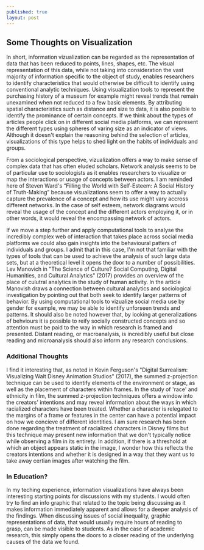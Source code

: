 ```yaml
---
published: true
layout: post
---
```



## Some Thoughts on Visualization

In short, information vizualization can be regarded as the representation of data that has been reduced to points, lines, shapes, etc. The visual representation of this data, while not taking into consideration the vast majority of information specific to the object of study, enables researchers to identify characteristics that would otherwise be difficult to identify using conventional analytic techniques. Using visualization tools to represent the purchasing history of a museum for example might reveal trends that remain unexamined when not reduced to a few basic elements. By attributing spatial characteristics such as distance and size to data, it is also posible to identify the prominance of certain concepts. If we think about the types of articles people click on in different social media platforms, we can represent the different types using spheres of varing size as an indicator of views. Although it doesn't explain the reasoning behind the selection of articles, visualizations of this type helps to shed light on the habits of individuals and groups. 

From a sociological perspective, vizualization offers a way to make sense of complex data that has often eluded scholars. Network analysis seems to be of particular use to sociologists as it enables researchers to visualize or map the interactions or usage of concepts between actors. I am reminded here of Steven Ward's “Filling the World with Self-Esteem: A Social History of Truth-Making” because visualizations seem to offer a way to actually capture the prevalence of a concept and how its use might vary accross different networks. In the case of self esteem, network diagrams would reveal the usage of the concept and the different actors employing it, or in other words, it would reveal the encompassing network of actors. 

If we move a step further and apply computational tools to analyse the incredibly complex web of interaction that takes place across social media platforms we could also gain insights into the behavioural patters of individuals and groups. I admit that in this case, I'm not that familiar with the types of tools that can be used to achieve the analysis of such large data sets, but at a theoretical level it opens the door to a number of possibilities. Lev Manovich in "The Science of Culture? Social Computing, Digital Humanities, and Cultural Analytics" (2017) provides an overview of the place of culutral analytics in the study of human activity. In the article Manovish draws a connection between cultural analytics and sociological investigation by pointing out that both seek to identify larger patterns of behavior. By using computational tools to vizualize social media use by gender for example, we may be able to identify unforseen trends and patterns. It should also be noted however that, by looking at generalizations of behviours it is possible to reify socially constructed concepts and so attention must be paid to the way in which research is framed and presented. Distant reading, or macroanalysis, is incredibly useful but close reading and microanalysis should also inform any research conclusions. 

### Additional Thoughts

I find it interesting that, as noted in Kevin Ferguson's "Digital Surrealism: Visualizing Walt Disney Animation Studios" (2017), the summed z-projection technique can be used to identify elements of the environment or stage, as well as the placement of characters within frames. In the study of 'race' and ethnicity in film, the summed z-projection techniques offers a window into the creators' intentions and may reveal information about the ways in which racialized characters have been treated. Whether a character is relegated to the margins of a frame or features in the center can have a potential impact on how we concieve of different identities. I am sure research has been done regarding the treatment of racialized characters in Disney films but this technique may present new information that we don't typically notice while observing a film in its entirety. In addition, if there is a threshold at which an object appears static in the image, I wonder how this reflects the creators intentions and whether it is designed in a way that they want us to take away certian images after watching the film. 

### In Education?

In my teching experience, information visualizations have always been interesting starting points for discussions with my students. I would often try to find an info graphic that related to the topic being discussing as it makes information immediately apparent and allows for a deeper analysis of the findings. When discussing issues of social inequality, graphic representations of data, that would usually require hours of reading to grasp, can be made visible to students. As in the case of academic research, this simply opens the doors to a closer reading of the underlying causes of the data we found. 


